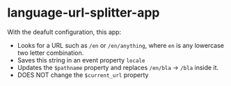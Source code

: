 # language-url-splitter-app

With the deafult configuration, this app:

- Looks for a URL such as `/en` or `/en/anything`, where `en` is any lowercase two letter combination.
- Saves this string in an event property `locale`
- Updates the `$pathname` property and replaces `/en/bla` -> `/bla` inside it.   
- DOES NOT change the `$current_url` property
